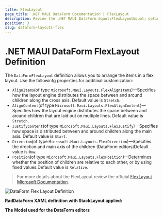 ```yaml
---
title: FlexLayout
page_title: .NET MAUI DataForm Documentation | FlexLayout
description: Review the .NET MAUI DataForm &quot;FlexLayout&quot; option.
position: 3
slug: dataform-layouts-flex
---
```


# .NET MAUI DataForm FlexLayout Definition

The `DataFormFlexLayout` definition allows you to arrange the items in a flex layout. Use the followinfg properties for additinal customization:

* `AlignItems`(of type `Microsoft.Maui.Layouts.FlexAlignItems`)&mdash;Specifies how the layout engine distributes the space between and around children along the cross axis. Default value is `Stretch`.
* `AlignContent`(of type `Microsoft.Maui.Layouts.FlexAlignContent`)&mdash;Specifies how the layout engine distributes the space between and around children that are laid out on multiple lines. Default value is `Stretch`.
* `JustifyContent`(of type `Microsoft.Maui.Layouts.FlexJustify`)&mdash;Specifies how space is distributed between and around children along the main axis. Default value is `Start`.
* `Direction`(of type `Microsoft.Maui.Layouts.FlexDirection`)&mdash;Specifies the drection and main axis of the children (DataForm editors)Default value is `Row`.
* `Position`(of type `Microsoft.Maui.Layouts.FlexPosition`)&mdash;Determines whether the position of children are relative to each other, or by using fixed values.Default value is `Relative`.

> For more details about the FlexLayout review the official [FlexLayout Microsoft Documentation](https://docs.microsoft.com/en-us/dotnet/maui/user-interface/layouts/flexlayout).

![DataForm Flex Layout Definition](images/dataform-layouts-stack.png)

**RadDataForm XAML definition with StackLayout applied:**

<snippet id='dataform-layouts-flex'/>

**The Model used for the DataForm editors**

<snippet id='dataform-editors-model'/>
